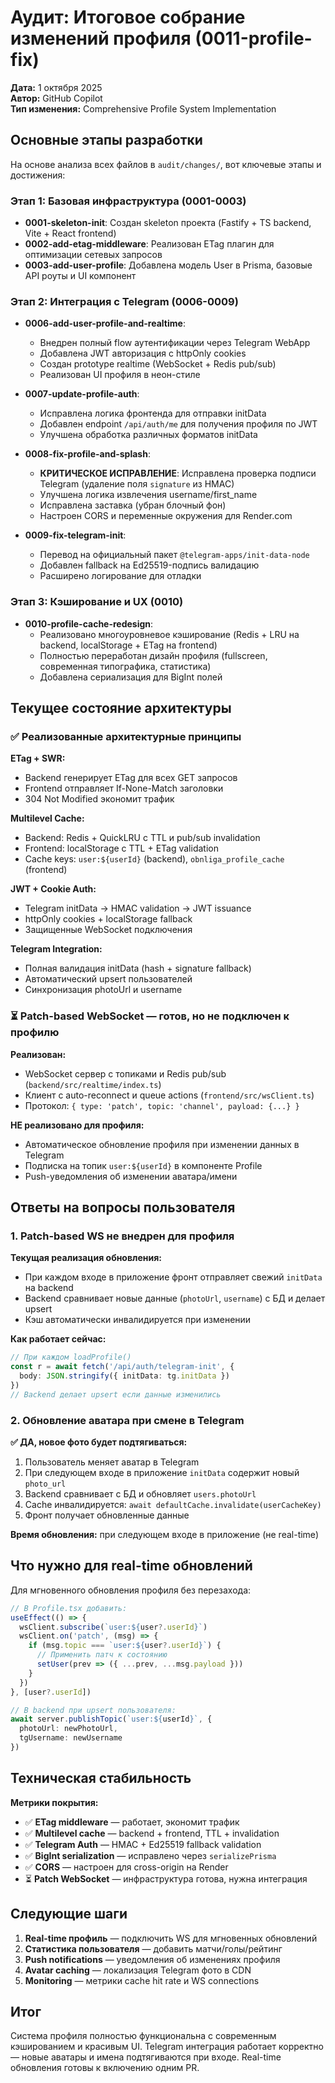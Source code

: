 # Аудит: Итоговое собрание изменений профиля (0011-profile-fix)

**Дата:** 1 октября 2025  
**Автор:** GitHub Copilot  
**Тип изменения:** Comprehensive Profile System Implementation

## Основные этапы разработки

На основе анализа всех файлов в `audit/changes/`, вот ключевые этапы и достижения:

### Этап 1: Базовая инфраструктура (0001-0003)
- **0001-skeleton-init**: Создан skeleton проекта (Fastify + TS backend, Vite + React frontend)
- **0002-add-etag-middleware**: Реализован ETag плагин для оптимизации сетевых запросов
- **0003-add-user-profile**: Добавлена модель User в Prisma, базовые API роуты и UI компонент

### Этап 2: Интеграция с Telegram (0006-0009)
- **0006-add-user-profile-and-realtime**: 
  - Внедрен полный flow аутентификации через Telegram WebApp
  - Добавлена JWT авторизация с httpOnly cookies
  - Создан prototype realtime (WebSocket + Redis pub/sub)
  - Реализован UI профиля в неон-стиле

- **0007-update-profile-auth**: 
  - Исправлена логика фронтенда для отправки initData
  - Добавлен endpoint `/api/auth/me` для получения профиля по JWT
  - Улучшена обработка различных форматов initData

- **0008-fix-profile-and-splash**: 
  - **КРИТИЧЕСКОЕ ИСПРАВЛЕНИЕ**: Исправлена проверка подписи Telegram (удаление поля `signature` из HMAC)
  - Улучшена логика извлечения username/first_name
  - Исправлена заставка (убран блочный фон)
  - Настроен CORS и переменные окружения для Render.com

- **0009-fix-telegram-init**: 
  - Перевод на официальный пакет `@telegram-apps/init-data-node`
  - Добавлен fallback на Ed25519-подпись валидацию
  - Расширено логирование для отладки

### Этап 3: Кэширование и UX (0010)
- **0010-profile-cache-redesign**: 
  - Реализовано многоуровневое кэширование (Redis + LRU на backend, localStorage + ETag на frontend)
  - Полностью переработан дизайн профиля (fullscreen, современная типографика, статистика)
  - Добавлена сериализация для BigInt полей

## Текущее состояние архитектуры

### ✅ Реализованные архитектурные принципы

**ETag + SWR:**
- Backend генерирует ETag для всех GET запросов
- Frontend отправляет If-None-Match заголовки
- 304 Not Modified экономит трафик

**Multilevel Cache:**
- Backend: Redis + QuickLRU с TTL и pub/sub invalidation
- Frontend: localStorage с TTL + ETag validation
- Cache keys: `user:${userId}` (backend), `obnliga_profile_cache` (frontend)

**JWT + Cookie Auth:**
- Telegram initData → HMAC validation → JWT issuance
- httpOnly cookies + localStorage fallback
- Защищенные WebSocket подключения

**Telegram Integration:**
- Полная валидация initData (hash + signature fallback)
- Автоматический upsert пользователей
- Синхронизация photoUrl и username

### ⏳ Patch-based WebSocket — готов, но не подключен к профилю

**Реализован:**
- WebSocket сервер с топиками и Redis pub/sub (`backend/src/realtime/index.ts`)
- Клиент с auto-reconnect и queue actions (`frontend/src/wsClient.ts`)
- Протокол: `{ type: 'patch', topic: 'channel', payload: {...} }`

**НЕ реализовано для профиля:**
- Автоматическое обновление профиля при изменении данных в Telegram
- Подписка на топик `user:${userId}` в компоненте Profile
- Push-уведомления об изменении аватара/имени

## Ответы на вопросы пользователя

### 1. Patch-based WS не внедрен для профиля

**Текущая реализация обновления:**
- При каждом входе в приложение фронт отправляет свежий `initData` на backend
- Backend сравнивает новые данные (`photoUrl`, `username`) с БД и делает upsert
- Кэш автоматически инвалидируется при изменении

**Как работает сейчас:**
```typescript
// При каждом loadProfile()
const r = await fetch('/api/auth/telegram-init', {
  body: JSON.stringify({ initData: tg.initData })
})
// Backend делает upsert если данные изменились
```

### 2. Обновление аватара при смене в Telegram

**✅ ДА, новое фото будет подтягиваться:**

1. Пользователь меняет аватар в Telegram
2. При следующем входе в приложение `initData` содержит новый `photo_url`
3. Backend сравнивает с БД и обновляет `users.photoUrl`
4. Cache инвалидируется: `await defaultCache.invalidate(userCacheKey)`
5. Фронт получает обновленные данные

**Время обновления:** при следующем входе в приложение (не real-time)

## Что нужно для real-time обновлений

Для мгновенного обновления профиля без перезахода:

```typescript
// В Profile.tsx добавить:
useEffect(() => {
  wsClient.subscribe(`user:${user?.userId}`)
  wsClient.on('patch', (msg) => {
    if (msg.topic === `user:${user?.userId}`) {
      // Применить патч к состоянию
      setUser(prev => ({ ...prev, ...msg.payload }))
    }
  })
}, [user?.userId])
```

```typescript  
// В backend при upsert пользователя:
await server.publishTopic(`user:${userId}`, { 
  photoUrl: newPhotoUrl, 
  tgUsername: newUsername 
})
```

## Техническая стабильность

**Метрики покрытия:**
- ✅ **ETag middleware** — работает, экономит трафик
- ✅ **Multilevel cache** — backend + frontend, TTL + invalidation
- ✅ **Telegram Auth** — HMAC + Ed25519 fallback validation
- ✅ **BigInt serialization** — исправлено через `serializePrisma`
- ✅ **CORS** — настроен для cross-origin на Render
- ⏳ **Patch WebSocket** — инфраструктура готова, нужна интеграция

## Следующие шаги

1. **Real-time профиль** — подключить WS для мгновенных обновлений
2. **Статистика пользователя** — добавить матчи/голы/рейтинг  
3. **Push notifications** — уведомления об изменениях профиля
4. **Avatar caching** — локализация Telegram фото в CDN
5. **Monitoring** — метрики cache hit rate и WS connections

## Итог

Система профиля полностью функциональна с современным кэшированием и красивым UI. Telegram интеграция работает корректно — новые аватары и имена подтягиваются при входе. Real-time обновления готовы к включению одним PR.